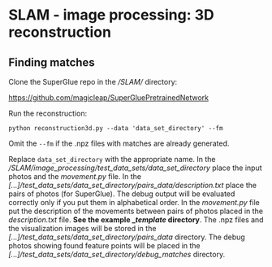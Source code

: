 # SLAM - image processing: 3D reconstruction

## Finding matches

Clone the SuperGlue repo in the _/SLAM/_ directory: 

https://github.com/magicleap/SuperGluePretrainedNetwork

Run the reconstruction:

`python reconstruction3d.py --data 'data_set_directory' --fm`

Omit the `--fm` if the .npz files with matches are already generated.

Replace `data_set_directory` with the appropriate name.
In the */SLAM/image_processing/test_data_sets/data_set_directory* place the 
input photos and the *movement.py* file. In the *[...]/test_data_sets/data_set_directory/pairs_data/description.txt* place the pairs of photos (for SuperGlue). The debug output will be evaluated correctly only if you put them in alphabetical order. In the *movement.py* file put the description of the movements
between pairs of photos placed in the *description.txt* file. **See the example __template_ directory**. The .npz files and the visualization images will be stored in 
the *[...]/test_data_sets/data_set_directory/pairs_data* directory. The debug photos
showing found feature points will be placed in the *[...]/test_data_sets/data_set_directory/debug_matches* directory.


<!-- Our current command:

`./match_pairs.py --input_dir ../image_processing/test_data_sets/circle_with_chess/ --output_dir ../image_processing/test_data_sets/circle_with_chess/pairs_data/ --input_pairs ../image_processing/test_data_sets/circle_with_chess/description.txt --viz --fast_viz --resize -1 --match_threshold 0.3 --shuffle --max_keypoints 50 --nms_radius 30`

`./match_pairs.py --input_dir ../image_processing/test_data_sets/jbl_test_photos/ --output_dir ../image_processing/test_data_sets/jbl_test_photos/jbl_pairs/ --input_pairs ../image_processing/test_data_sets/jbl_test_photos/jbl_pairs/description.txt --viz --fast_viz --resize -1 --match_threshold 0.3 --shuffle --max_keypoints 50 --nms_radius 30`

Previous description: 
`./match_pairs.py --input_dir arg --output_dir arg --input_pairs arg --viz --resize -1 --match_threshold 0.2 --max_keypoints 100`

`--input_dir` - directory with imput photos

`--output_dir` - directory to dump .npz results

`--input_pairs` - path to text description file: one line contains one pair, example: im1.jpg im2.jpg

`--viz` - put this option to visualize results (optional)

`--resize -1` - for not changing the output photo size!

`--match_threshold 0.2` - pairs accuracy tolerance

`--max_keypoints 100` - maximum number of keypoints to process -->